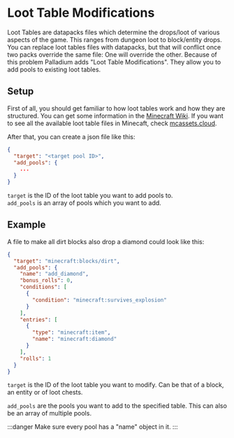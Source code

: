 # Loot Table Modifications
Loot Tables are datapacks files which determine the drops/loot of various aspects of the game. This ranges from dungeon loot to block/entity drops. You can replace loot tables files with datapacks, but that will conflict once two packs override the same file: One will override the other.
Because of this problem Palladium adds "Loot Table Modifications". They allow you to add pools to existing loot tables.

## Setup
First of all, you should get familiar to how loot tables work and how they are structured. You can get some information in the [Minecraft Wiki](https://minecraft.fandom.com/wiki/Loot_table#Pool).
If you want to see all the available loot table files in Minecaft, check [mcassets.cloud](https://mcasset.cloud/1.20.1/data/minecraft/loot_tables).

After that, you can create a json file like this:
```json title="data/<your namespace>/palladium/loot_table_modifications/<name of your modification>.json"
{
  "target": "<target pool ID>",
  "add_pools": {
    ...
  }
}
```
`target` is the ID of the loot table you want to add pools to.  
`add_pools` is an array of pools which you want to add.

## Example
A file to make all dirt blocks also drop a diamond could look like this:
```json
{
  "target": "minecraft:blocks/dirt",
  "add_pools": {
    "name": "add_diamond",
    "bonus_rolls": 0,
    "conditions": [
      {
        "condition": "minecraft:survives_explosion"
      }
    ],
    "entries": [
      {
        "type": "minecraft:item",
        "name": "minecraft:diamond"
      }
    ],
    "rolls": 1
  }
}
```

`target` is the ID of the loot table you want to modify. Can be that of a block, an entity or of loot chests.

`add_pools` are the pools you want to add to the specified table. This can also be an array of multiple pools.

:::danger
Make sure every pool has a "name" object in it.
:::